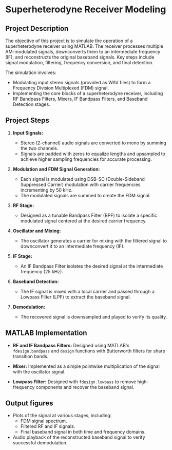 # Superheterodyne Receiver Modeling

## Project Description

The objective of this project is to simulate the operation of a superheterodyne receiver using MATLAB. The receiver processes multiple AM-modulated signals, downconverts them to an intermediate frequency (IF), and reconstructs the original baseband signals. Key steps include signal modulation, filtering, frequency conversion, and final detection.

The simulation involves:

- Modulating input stereo signals (provided as WAV files) to form a Frequency Division Multiplexed (FDM) signal.
- Implementing the core blocks of a superheterodyne receiver, including RF Bandpass Filters, Mixers, IF Bandpass Filters, and Baseband Detection stages.

## Project Steps

1. **Input Signals:**

   - Stereo (2-channel) audio signals are converted to mono by summing the two channels.
   - Signals are padded with zeros to equalize lengths and upsampled to achieve higher sampling frequencies for accurate processing.

2. **Modulation and FDM Signal Generation:**

   - Each signal is modulated using DSB-SC (Double-Sideband Suppressed Carrier) modulation with carrier frequencies incrementing by 50 kHz.
   - The modulated signals are summed to create the FDM signal.

3. **RF Stage:**

   - Designed as a tunable Bandpass Filter (BPF) to isolate a specific modulated signal centered at the desired carrier frequency.

4. **Oscillator and Mixing:**

   - The oscillator generates a carrier for mixing with the filtered signal to downconvert it to an intermediate frequency (IF).

5. **IF Stage:**

   - An IF Bandpass Filter isolates the desired signal at the intermediate frequency (25 kHz).

6. **Baseband Detection:**

   - The IF signal is mixed with a local carrier and passed through a Lowpass Filter (LPF) to extract the baseband signal.

7. **Demodulation:**

   - The recovered signal is downsampled and played to verify its quality.

## MATLAB Implementation

- **RF and IF Bandpass Filters:**
  Designed using MATLAB's `fdesign.bandpass` and `design` functions with Butterworth filters for sharp transition bands.

- **Mixer:**
  Implemented as a simple pointwise multiplication of the signal with the oscillator signal.

- **Lowpass Filter:**
  Designed with `fdesign.lowpass` to remove high-frequency components and recover the baseband signal.

## Output figures

- Plots of the signal at various stages, including:
  - FDM signal spectrum.
  - Filtered RF and IF signals.
  - Final baseband signal in both time and frequency domains.
- Audio playback of the reconstructed baseband signal to verify successful demodulation.



